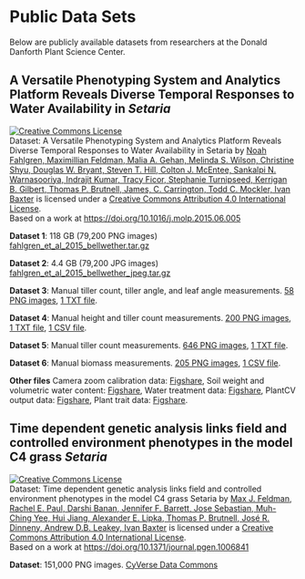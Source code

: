 # Public Data Sets

Below are publicly available datasets from researchers at the Donald Danforth Plant Science Center.

## A Versatile Phenotyping System and Analytics Platform Reveals Diverse Temporal Responses to Water Availability in *Setaria*

<a rel="license" href="https://creativecommons.org/licenses/by/4.0/"><img alt="Creative Commons License" style="border-width:0" src="https://i.creativecommons.org/l/by/4.0/88x31.png" /></a><br /><span xmlns:dct="https://purl.org/dc/terms/" href="https://purl.org/dc/dcmitype/Dataset" property="dct:title" rel="dct:type">Dataset: A Versatile Phenotyping System and Analytics Platform Reveals Diverse Temporal Responses to Water Availability in Setaria</span> by <a xmlns:cc="https://creativecommons.org/ns#" href="https://plantcv.danforthcenter.org/pages/data-sets/2013/setaria_burnin2.html" property="cc:attributionName" rel="cc:attributionURL">Noah Fahlgren, Maximillian Feldman, Malia A. Gehan, Melinda S. Wilson, Christine Shyu, Douglas W. Bryant, Steven T. Hill, Colton J. McEntee, Sankalpi N. Warnasooriya, Indrajit Kumar, Tracy Ficor, Stephanie Turnipseed, Kerrigan B. Gilbert, Thomas P. Brutnell, James, C. Carrington, Todd C. Mockler, Ivan Baxter</a> is licensed under a <a rel="license" href="https://creativecommons.org/licenses/by/4.0/">Creative Commons Attribution 4.0 International License</a>.<br />Based on a work at <a xmlns:dct="https://purl.org/dc/terms/" href="https://doi.org/10.1016/j.molp.2015.06.005" rel="dct:source">https://doi.org/10.1016/j.molp.2015.06.005</a>

**Dataset 1**: 118 GB (79,200 PNG images) [fahlgren_et_al_2015_bellwether.tar.gz](../datasets/fahlgren_et_al_2015_bellwether.tar.gz)

**Dataset 2**: 4.4 GB (79,200 JPG images) [fahlgren_et_al_2015_bellwether_jpeg.tar.gz](../datasets/fahlgren_et_al_2015_bellwether_jpeg.tar.gz)

**Dataset 3**: Manual tiller count, tiller angle, and leaf angle measurements. [58 PNG images](https://ndownloader.figshare.com/articles/1327642/versions/1), [1 TXT file](https://ndownloader.figshare.com/files/1938817).

**Dataset 4**: Manual height and tiller count measurements. [200 PNG images](https://ndownloader.figshare.com/articles/1325267/versions/3), [1 TXT file](https://ndownloader.figshare.com/files/3255953), [1 CSV file](https://ndownloader.figshare.com/files/2084104).

**Dataset 5**: Manual tiller count measurements. [646 PNG images](https://ndownloader.figshare.com/articles/1327451/versions/1), [1 TXT file](https://ndownloader.figshare.com/files/3255950).

**Dataset 6**: Manual biomass measurements. [205 PNG images](https://ndownloader.figshare.com/articles/1327636/versions/1), [1 CSV file](https://ndownloader.figshare.com/files/2084103).

**Other files** Camera zoom calibration data: [Figshare](https://ndownloader.figshare.com/files/2084101), Soil weight and volumetric water content: [Figshare](https://ndownloader.figshare.com/files/2084096), Water treatment data: [Figshare](https://ndownloader.figshare.com/files/3255965), PlantCV output data: [Figshare](https://ndownloader.figshare.com/files/2084100), Plant trait data: [Figshare](https://ndownloader.figshare.com/files/2084098).

## Time dependent genetic analysis links field and controlled environment phenotypes in the model C4 grass *Setaria*

<a rel="license" href="https://creativecommons.org/licenses/by/4.0/"><img alt="Creative Commons License" style="border-width:0" src="https://i.creativecommons.org/l/by/4.0/88x31.png" /></a><br /><span xmlns:dct="https://purl.org/dc/terms/" href="https://purl.org/dc/dcmitype/Dataset" property="dct:title" rel="dct:type">Dataset: Time dependent genetic analysis links field and controlled environment phenotypes in the model C4 grass Setaria</span> by <a xmlns:cc="https://creativecommons.org/ns#" href="https://plantcv.danforthcenter.org/pages/data-sets/setaria_height.html" property="cc:attributionName" rel="cc:attributionURL">Max J. Feldman, Rachel E. Paul, Darshi Banan, Jennifer F. Barrett, Jose Sebastian, Muh-Ching Yee, Hui Jiang, Alexander E. Lipka, Thomas P. Brutnell, José R. Dinneny, Andrew D.B. Leakey, Ivan Baxter</a> is licensed under a <a rel="license" href="https://creativecommons.org/licenses/by/4.0/">Creative Commons Attribution 4.0 International License</a>.<br />Based on a work at <a xmlns:dct="https://purl.org/dc/terms/" href="https://doi.org/10.1371/journal.pgen.1006841" rel="dct:source">https://doi.org/10.1371/journal.pgen.1006841</a>

**Dataset**: 151,000 PNG images. [CyVerse Data Commons](http://datacommons.cyverse.org/browse/iplant/home/shared/danforth_center/SetariaRILDrought1)

